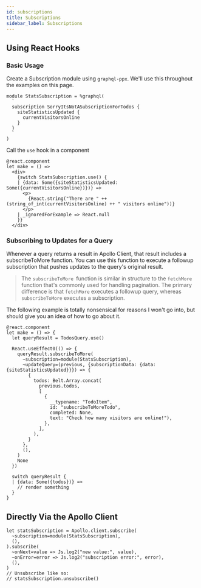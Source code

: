 ```yaml
---
id: subscriptions
title: Subscriptions
sidebar_label: Subscriptions
---
```


## Using React Hooks

### Basic Usage

Create a Subscription module using `graphql-ppx`. We'll use this throughout the examples on this page.

```
module StatsSubscription = %graphql(
  `
  subscription SorryItsNotASubscriptionForTodos {
    siteStatisticsUpdated {
      currentVisitorsOnline
    }
  }
  `
)
```

Call the `use` hook in a component

```reason
@react.component
let make = () =>
  <div>
    {switch StatsSubscription.use() {
    | {data: Some({siteStatisticsUpdated: Some({currentVisitorsOnline})})} =>
      <p>
        {React.string("There are " ++ (string_of_int(currentVisitorsOnline) ++ " visitors online"))}
      </p>
    | _ignoredForExample => React.null
    }}
  </div>
```

### Subscribing to Updates for a Query

Whenever a query returns a result in Apollo Client, that result includes a subscribeToMore function. You can use this function to execute a followup subscription that pushes updates to the query's original result.

> The `subscribeToMore `function is similar in structure to the `fetchMore` function that's commonly used for handling pagination. The primary difference is that `fetchMore` executes a followup query, whereas `subscribeToMore` executes a subscription.

The following example is totally nonsensical for reasons I won't go into, but should give you an idea of how to go about it.

```reason
@react.component
let make = () => {
  let queryResult = TodosQuery.use()

  React.useEffect0(() => {
    queryResult.subscribeToMore(
      ~subscription=module(StatsSubscription),
      ~updateQuery=(previous, {subscriptionData: {data: {siteStatisticsUpdated}}}) => {
        {
          todos: Belt.Array.concat(
            previous.todos,
            [
              {
                __typename: "TodoItem",
                id: "subscribeToMoreTodo",
                completed: None,
                text: "Check how many visitors are online!"),
              },
            ],
          ),
        }
      },
      (),
    )
    None
  })

  switch queryResult {
  | {data: Some({todos})} =>
    // render something
  }
}
```

## Directly Via the Apollo Client

```reason
let statsSubscription = Apollo.client.subscribe(
  ~subscription=module(StatsSubscription),
  (),
).subscribe(
  ~onNext=value => Js.log2("new value:", value),
  ~onError=error => Js.log2("subscription error:", error),
  (),
)
// Unsubscribe like so:
// statsSubscription.unsubscribe()
```
